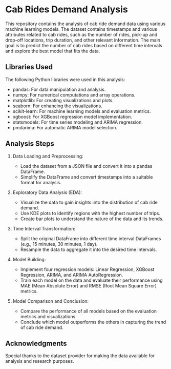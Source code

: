 # Cab Rides Demand Analysis

This repository contains the analysis of cab ride demand data using various machine learning models. The dataset contains timestamps and various attributes related to cab rides, such as the number of rides, pick-up and drop-off locations, trip duration, and other relevant information. The main goal is to predict the number of cab rides based on different time intervals and explore the best model that fits the data.

## Libraries Used

The following Python libraries were used in this analysis:

- pandas: For data manipulation and analysis.
- numpy: For numerical computations and array operations.
- matplotlib: For creating visualizations and plots.
- seaborn: For enhancing the visualizations.
- scikit-learn: For machine learning models and evaluation metrics.
- xgboost: For XGBoost regression model implementation.
- statsmodels: For time series modeling and ARIMA regression.
- pmdarima: For automatic ARIMA model selection.

## Analysis Steps

1. Data Loading and Preprocessing:
   - Load the dataset from a JSON file and convert it into a pandas DataFrame.
   - Simplify the DataFrame and convert timestamps into a suitable format for analysis.

2. Exploratory Data Analysis (EDA):
   - Visualize the data to gain insights into the distribution of cab ride demand.
   - Use KDE plots to identify regions with the highest number of trips.
   - Create bar plots to understand the nature of the data and its trends.

3. Time Interval Transformation:
   - Split the original DataFrame into different time interval DataFrames (e.g., 15 minutes, 30 minutes, 1 day).
   - Resample the data to aggregate it into the desired time intervals.

4. Model Building:
   - Implement four regression models: Linear Regression, XGBoost Regression, ARIMA, and ARIMA AutoRegression.
   - Train each model on the data and evaluate their performance using MAE (Mean Absolute Error) and RMSE (Root Mean Square Error) metrics.

5. Model Comparison and Conclusion:
   - Compare the performance of all models based on the evaluation metrics and visualizations.
   - Conclude which model outperforms the others in capturing the trend of cab ride demand.

## Acknowledgments

Special thanks to the dataset provider for making the data available for analysis and research purposes.
